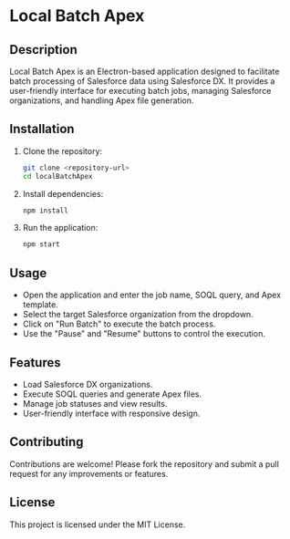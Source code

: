 # Local Batch Apex

## Description
Local Batch Apex is an Electron-based application designed to facilitate batch processing of Salesforce data using Salesforce DX. It provides a user-friendly interface for executing batch jobs, managing Salesforce organizations, and handling Apex file generation.

## Installation
1. Clone the repository:
   ```bash
   git clone <repository-url>
   cd localBatchApex
   ```
2. Install dependencies:
   ```bash
   npm install
   ```
3. Run the application:
   ```bash
   npm start
   ```

## Usage
- Open the application and enter the job name, SOQL query, and Apex template.
- Select the target Salesforce organization from the dropdown.
- Click on "Run Batch" to execute the batch process.
- Use the "Pause" and "Resume" buttons to control the execution.

## Features
- Load Salesforce DX organizations.
- Execute SOQL queries and generate Apex files.
- Manage job statuses and view results.
- User-friendly interface with responsive design.

## Contributing
Contributions are welcome! Please fork the repository and submit a pull request for any improvements or features.

## License
This project is licensed under the MIT License.
